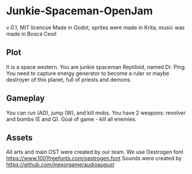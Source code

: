 # Junkie-Spaceman-OpenJam
v 0.1, MIT licencse
Made in Godot, sprites were made in Krita, music was made in Bosca Ceoil
## Plot 
It is a space western. You are junkie spaceman Reptiloid, named Dr. Ping. You need to capture energy generator to become a ruler or maybe destroyer of this planet, full of priests and demons.
## Gameplay
You can run (AD), jump (W), and kill mobs. You have 2 weapons: revolver and bombs (E and Q).
Goal of game - kill all enemies.
## Assets
All arts and main OST were created by our team. 
We use Oestrogen font https://www.1001freefonts.com/oestrogen.font
Sounds were created by https://github.com/inexorgame/audioaugust
